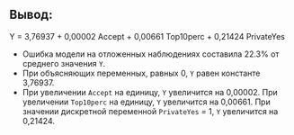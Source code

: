 ## Вывод:

Y = 3,76937 + 0,00002 Accept + 0,00661 Top10perc + 0,21424 PrivateYes

* Ошибка модели на отложенных наблюдениях составила 22.3% от среднего значения `Y`.
* При объясняющих переменных, равных 0, `Y` равен константе 3,76937.
* При увеличении `Accept` на единицу, `Y` увеличится на 0,00002. При увеличении `Top10perc` на единицу, `Y` увеличится на 0,00661. При значении дискретной переменной `PrivateYes` = 1, `Y` увеличится на 0,21424.
